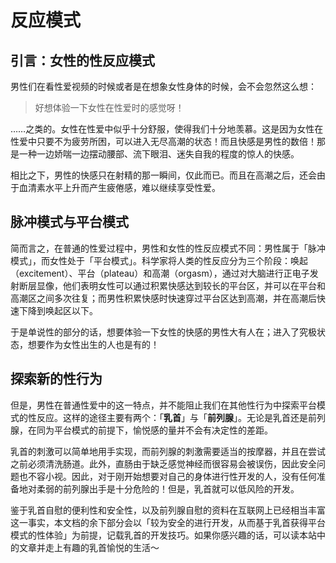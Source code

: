 # 反应模式

## 引言：女性的性反应模式

男性们在看性爱视频的时候或者是在想象女性身体的时候，会不会忽然这么想：

> 好想体验一下女性在性爱时的感觉呀！

……之类的。女性在性爱中似乎十分舒服，使得我们十分地羡慕。这是因为女性在性爱中只要不为疲劳所困，可以进入无尽高潮的状态！而且快感是男性的数倍！那是一种一边娇喘一边摆动腰部、流下眼泪、迷失自我的程度的惊人的快感。

相比之下，男性的快感只在射精的那一瞬间，仅此而已。而且在高潮之后，还会由于血清素水平上升而产生疲倦感，难以继续享受性爱。

## 脉冲模式与平台模式

简而言之，在普通的性爱过程中，男性和女性的性反应模式不同：男性属于「脉冲模式」，而女性处于「平台模式」。科学家将人类的性反应分为三个阶段：唤起（excitement）、平台（plateau）和高潮（orgasm），通过对大脑进行正电子发射断层显像，他们表明女性可以通过积累快感达到较长的平台区，并可以在平台和高潮区之间多次往复；而男性积累快感时快速穿过平台区达到高潮，并在高潮后快速下降到唤起区以下。

于是单说性的部分的话，想要体验一下女性的快感的男性大有人在；进入了究极状态，想要作为女性出生的人也是有的！

## 探索新的性行为

但是，男性在普通性爱中的这一特点，并不能阻止我们在其他性行为中探索平台模式的性反应。这样的途径主要有两个：「**乳首**」与「**前列腺**」。无论是乳首还是前列腺，在同为平台模式的前提下，愉悦感的量并不会有决定性的差距。

乳首的刺激可以简单地用手实现，而前列腺的刺激需要适当的按摩器，并且在尝试之前必须清洗肠道。此外，直肠由于缺乏感觉神经而很容易会被误伤，因此安全问题也不容小视。因此，对于刚开始想要对自己的身体进行性开发的人，没有任何准备地对柔弱的前列腺出手是十分危险的！但是，乳首就可以低风险的开发。

鉴于乳首自慰的便利性和安全性，以及前列腺自慰的资料在互联网上已经相当丰富这一事实，本文档的余下部分会以「较为安全的进行开发，从而基于乳首获得平台模式的性体验」为前提，记载乳首的开发技巧。如果你感兴趣的话，可以读本站中的文章并走上有趣的乳首愉悦的生活～
